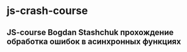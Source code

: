 # js-crash-course 

## JS-course Bogdan Stashchuk прохождение обработка ошибок в асинхронных функциях